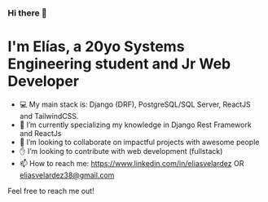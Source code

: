 ### Hi there 👋
# I'm Elías, a 20yo Systems Engineering student and Jr Web Developer

- :computer: My main stack is: Django (DRF), PostgreSQL/SQL Server, ReactJS and TailwindCSS.
- 🌱 I’m currently specializing my knowledge in Django Rest Framework and ReactJs
- 👯 I’m looking to collaborate on impactful projects with awesome people
- ✋ I’m looking to contribute with web development (fullstack)
- 📫 How to reach me: https://www.linkedin.com/in/eliasvelardez OR eliasvelardez38@gmail.com

Feel free to reach me out!
